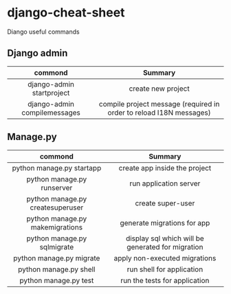# django-cheat-sheet

Diango useful commands

## Django admin
| commond | Summary |
|:----:|:-----:|
| django-admin startproject <project-name> | create new project |
| django-admin compilemessages | compile project message (required in order to reload I18N messages) |


## Manage.py
| commond | Summary |
|:----:|:-----:|
| python manage.py startapp <name> | create app inside the project |
| python manage.py runserver  <port> | run application server |
| python manage.py createsuperuser | create super-user |
| python manage.py makemigrations <app> | generate migrations for app |
| python manage.py sqlmigrate <app> <migration-number> | display sql which will be generated for migration |
| python manage.py migrate | apply non-executed migrations |
| python manage.py shell | run shell for application |
| python manage.py test <app> | run the tests for application |


